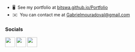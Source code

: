 
* 🖥️  See my portfolio at [bitswa.github.io/Portfolio](http://bitswa.github.io/Portfolio)
* ✉️  You can contact me at [Gabrielmouradoval@gmail.com](mailto:Gabrielmouradoval@gmail.com)

### Socials

<p align="left"> <a href="https://www.codepen.io/bitswa" target="_blank" rel="noreferrer"><img src="https://raw.githubusercontent.com/danielcranney/readme-generator/main/public/icons/socials/codepen.svg" width="32" height="32" /></a> <a href="https://www.linkedin.com/in/gabrielmouradoval" target="_blank" rel="noreferrer"><img src="https://raw.githubusercontent.com/danielcranney/readme-generator/main/public/icons/socials/linkedin.svg" width="32" height="32" /></a> <a href="https://www.stackoverflow.com/users/17590110/bits" target="_blank" rel="noreferrer"><img src="https://raw.githubusercontent.com/danielcranney/readme-generator/main/public/icons/socials/stackoverflow.svg" width="32" height="32" /></a></p>
